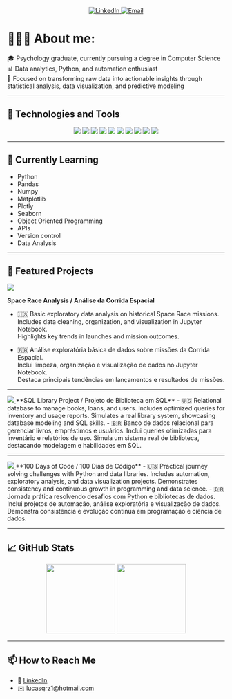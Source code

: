 <p align="center">
  <a href="https://www.linkedin.com/in/lucasqrz/" target="_blank">
    <img src="https://img.shields.io/badge/LinkedIn-0077B5?style=flat&logo=linkedin&logoColor=white" alt="LinkedIn">
  </a>
  <a href="mailto:lucasqrz1@hotmail.com">
    <img src="https://img.shields.io/badge/Email-D14836?style=flat&logo=gmail&logoColor=white" alt="Email">
  </a>
</p>

# 👨🏽‍💻 About me:

🎓 Psychology graduate, currently pursuing a degree in Computer Science  
📊 Data analytics, Python, and automation enthusiast  
🔎 Focused on transforming raw data into actionable insights through statistical analysis, data visualization, and predictive modeling  

---

## 🧰 Technologies and Tools

<div align="center">
  <img src="https://img.shields.io/badge/Python-3776AB?style=flat&logo=python&logoColor=white" />
  <img src="https://img.shields.io/badge/Pandas-150458?style=flat&logo=pandas&logoColor=white" />
  <img src="https://img.shields.io/badge/NumPy-013243?style=flat&logo=numpy&logoColor=white" />
  <img src="https://img.shields.io/badge/Matplotlib-11557C?style=flat&logo=plotly&logoColor=white" />
  <img src="https://img.shields.io/badge/Seaborn-3776AB?style=flat&logo=python&logoColor=white" />
  <img src="https://img.shields.io/badge/SQL-4479A1?style=flat&logo=postgresql&logoColor=white" />
  <img src="https://img.shields.io/badge/Excel-217346?style=flat&logo=microsoft-excel&logoColor=white" />
  <img src="https://img.shields.io/badge/VSCode-007ACC?style=flat&logo=visual-studio-code&logoColor=white" />
  <img src="https://img.shields.io/badge/GitHub-181717?style=flat&logo=github&logoColor=white" />
  <img src="https://img.shields.io/badge/Git-F05032?style=flat&logo=git&logoColor=white" />
</div>

---

## 🌱 Currently Learning

- Python
- Pandas
- Numpy
- Matplotlib
- Plotly
- Seaborn
- Object Oriented Programming
- APIs
- Version control
- Data Analysis

---

## 📂 Featured Projects

<a href="https://github.com/Lucasqrz1/Space_race_analysis" target="_blank">
  <img src="https://img.shields.io/badge/Visit%20Repository-Space_Race_Analysis-181717?style=for-the-badge&logo=github&logoColor=white" />
</a>  

**Space Race Analysis / Análise da Corrida Espacial**  
- 🇺🇸 Basic exploratory data analysis on historical Space Race missions.  
  Includes data cleaning, organization, and visualization in Jupyter Notebook.  
  Highlights key trends in launches and mission outcomes.  

- 🇧🇷 Análise exploratória básica de dados sobre missões da Corrida Espacial.  
  Inclui limpeza, organização e visualização de dados no Jupyter Notebook.  
  Destaca principais tendências em lançamentos e resultados de missões.  

---

<a href="https://github.com/Lucasqrz1/sql_library_project" target="_blank">
  <img src="https://img.shields.io/badge/Visit%20Repository-SQL_Library_Project-4479A1?style=for-the-badge&logo=postgresql&logoColor=white" />
</a>  
**SQL Library Project / Projeto de Biblioteca em SQL**  
- 🇺🇸 Relational database to manage books, loans, and users.  
  Includes optimized queries for inventory and usage reports.  
  Simulates a real library system, showcasing database modeling and SQL skills.  
- 🇧🇷 Banco de dados relacional para gerenciar livros, empréstimos e usuários.  
  Inclui queries otimizadas para inventário e relatórios de uso.  
  Simula um sistema real de biblioteca, destacando modelagem e habilidades em SQL.  

---

<a href="https://github.com/Lucasqrz1/100_Days_Of_Code" target="_blank">
  <img src="https://img.shields.io/badge/Visit%20Repository-100_Days_Of_Code-181717?style=for-the-badge&logo=github&logoColor=white" />
</a>  
**100 Days of Code / 100 Dias de Código**  
- 🇺🇸 Practical journey solving challenges with Python and data libraries.  
  Includes automation, exploratory analysis, and data visualization projects.  
  Demonstrates consistency and continuous growth in programming and data science.  
- 🇧🇷 Jornada prática resolvendo desafios com Python e bibliotecas de dados.  
  Inclui projetos de automação, análise exploratória e visualização de dados.  
  Demonstra consistência e evolução contínua em programação e ciência de dados.

---

## 📈 GitHub Stats

<div align="center">
  <img height="160em" src="https://github-readme-stats.vercel.app/api?username=lucasqrz1&show_icons=true&theme=tokyonight" />
  <img height="160em" src="https://github-readme-stats.vercel.app/api/top-langs/?username=lucasqrz1&layout=compact&theme=tokyonight" />
</div>

---

## 📫 How to Reach Me

- 💼 [LinkedIn](https://www.linkedin.com/in/lucasqrz/)
- ✉️ lucasqrz1@hotmail.com
